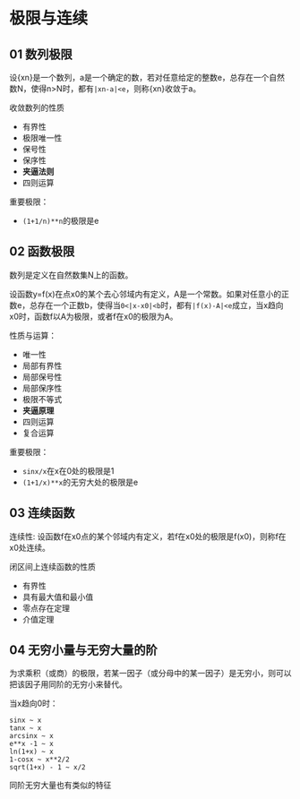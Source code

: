 # 极限与连续

## 01 数列极限

设{xn}是一个数列，a是一个确定的数，若对任意给定的整数e，总存在一个自然数N，使得n>N时，都有`|xn-a|<e`，则称{xn}收敛于a。

收敛数列的性质

- 有界性
- 极限唯一性
- 保号性
- 保序性
- **夹逼法则**
- 四则运算

重要极限：

- `(1+1/n)**n`的极限是e

## 02 函数极限
数列是定义在自然数集N上的函数。

设函数y=f(x)在点x0的某个去心邻域内有定义，A是一个常数。如果对任意小的正数e，总存在一个正数b，使得当`0<|x-x0|<b`时，都有`|f(x)-A|<e`成立，当x趋向x0时，函数f以A为极限，或者f在x0的极限为A。

性质与运算：

- 唯一性
- 局部有界性
- 局部保号性
- 局部保序性
- 极限不等式
- **夹逼原理**
- 四则运算
- 复合运算

重要极限：

- `sinx/x`在x在0处的极限是1
- `(1+1/x)**x`的无穷大处的极限是e

## 03 连续函数

连续性: 设函数f在x0点的某个邻域内有定义，若f在x0处的极限是f(x0)，则称f在x0处连续。

闭区间上连续函数的性质

- 有界性
- 具有最大值和最小值
- 零点存在定理
- 介值定理

## 04 无穷小量与无穷大量的阶

为求乘积（或商）的极限，若某一因子（或分母中的某一因子）是无穷小，则可以把该因子用同阶的无穷小来替代。

当x趋向0时：

```
sinx ~ x
tanx ~ x
arcsinx ~ x
e**x -1 ~ x
ln(1+x) ~ x
1-cosx ~ x**2/2
sqrt(1+x) - 1 ~ x/2
```

同阶无穷大量也有类似的特征


